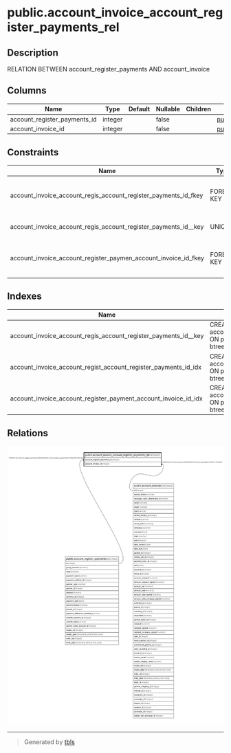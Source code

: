 # public.account_invoice_account_register_payments_rel

## Description

RELATION BETWEEN account_register_payments AND account_invoice

## Columns

| Name | Type | Default | Nullable | Children | Parents | Comment |
| ---- | ---- | ------- | -------- | -------- | ------- | ------- |
| account_register_payments_id | integer |  | false |  | [public.account_register_payments](public.account_register_payments.md) |  |
| account_invoice_id | integer |  | false |  | [public.account_invoice](public.account_invoice.md) |  |

## Constraints

| Name | Type | Definition |
| ---- | ---- | ---------- |
| account_invoice_account_regis_account_register_payments_id_fkey | FOREIGN KEY | FOREIGN KEY (account_register_payments_id) REFERENCES account_register_payments(id) ON DELETE CASCADE |
| account_invoice_account_regis_account_register_payments_id__key | UNIQUE | UNIQUE (account_register_payments_id, account_invoice_id) |
| account_invoice_account_register_paymen_account_invoice_id_fkey | FOREIGN KEY | FOREIGN KEY (account_invoice_id) REFERENCES account_invoice(id) ON DELETE CASCADE |

## Indexes

| Name | Definition |
| ---- | ---------- |
| account_invoice_account_regis_account_register_payments_id__key | CREATE UNIQUE INDEX account_invoice_account_regis_account_register_payments_id__key ON public.account_invoice_account_register_payments_rel USING btree (account_register_payments_id, account_invoice_id) |
| account_invoice_account_regist_account_register_payments_id_idx | CREATE INDEX account_invoice_account_regist_account_register_payments_id_idx ON public.account_invoice_account_register_payments_rel USING btree (account_register_payments_id) |
| account_invoice_account_register_payment_account_invoice_id_idx | CREATE INDEX account_invoice_account_register_payment_account_invoice_id_idx ON public.account_invoice_account_register_payments_rel USING btree (account_invoice_id) |

## Relations

![er](public.account_invoice_account_register_payments_rel.svg)

---

> Generated by [tbls](https://github.com/k1LoW/tbls)
